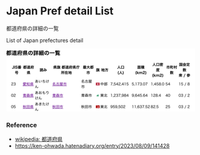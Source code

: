Japan Pref detail List
===============

都道府県の詳細の一覧

 List of Japan prefectures detail

![japan pref detail list](https://github.com/ohwada/World_Countries/blob/main/japan_municipaliy/japan_pref_detail_list/screenshots/japan_prefecture_detail_list.png)

### Reference

- [wikipedia: 都道府県](https://ja.m.wikipedia.org/wiki/%E9%83%BD%E9%81%93%E5%BA%9C%E7%9C%8C)
- https://ken-ohwada.hatenadiary.org/entry/2023/08/09/141428




